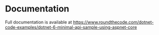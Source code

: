 # Documentation

Full documentation is available at https://www.roundthecode.com/dotnet-code-examples/dotnet-6-minimal-api-sample-using-aspnet-core
